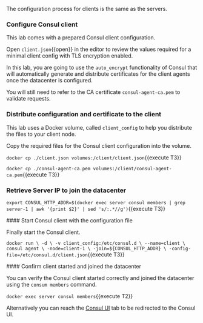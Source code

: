 The configuration process for clients is the same as the servers. 

### Configure Consul client

This lab comes with a prepared Consul client configuration.

Open `client.json`{{open}} in the editor to review the values required for a minimal client config with TLS encryption enabled.

In this lab, you are going to use the `auto_encrypt` functionality of Consul that will automatically generate and distribute certificates for the client agents once the datacenter is configured.

You will still need to refer to the CA certificate `consul-agent-ca.pem` to validate requests.

### Distribute configuration and certificate to the client

This lab uses a Docker volume, called `client_config` to help you distribute the files to your client node.

Copy the required files for the Consul client configuration into the volume.

`docker cp ./client.json volumes:/client/client.json`{{execute T3}}

`docker cp ./consul-agent-ca.pem volumes:/client/consul-agent-ca.pem`{{execute T3}}

### Retrieve Server IP to join the datacenter

`export CONSUL_HTTP_ADDR=$(docker exec server consul members | grep server-1 | awk '{print $2}' | sed 's/:.*//g')`{{execute T3}}

#### Start Consul client with the configuration file

Finally start the Consul client.

`docker run \
    -d \
    -v client_config:/etc/consul.d \
    --name=client \
    consul agent \
     -node=client-1 \
     -join=${CONSUL_HTTP_ADDR} \
     -config-file=/etc/consul.d/client.json`{{execute T3}}


#### Confirm client started and joined the datacenter

You can verify the Consul client started correctly and joined the datacenter using the `consum members` command.

`docker exec server consul members`{{execute T2}}

Alternatively you can reach the [Consul UI](https://[[HOST_SUBDOMAIN]]-8500-[[KATACODA_HOST]].environments.katacoda.com/ui/dc1/nodes) tab to be redirected to the Consul UI.